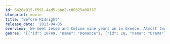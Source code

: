 ```yaml
---
id: 6420e915-f591-4ad5-bbe2-c80325a08337
blueprint: movie
title: 'Before Midnight'
release_date: '2013-04-05'
overview: 'We meet Jesse and Celine nine years on in Greece. Almost two decades have passed since their first meeting on that train bound for Vienna.'
genres: '[{"id": 10749, "name": "Romance"}, {"id": 18, "name": "Drama"}]'
---
```


